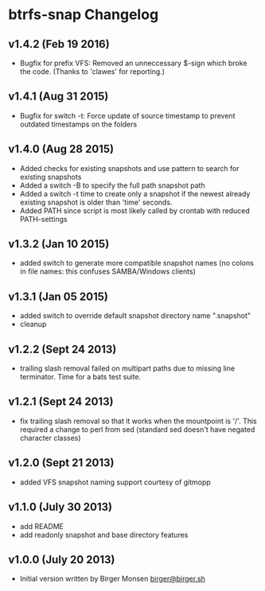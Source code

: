 # btrfs-snap Changelog

## v1.4.2 (Feb 19 2016)
* Bugfix for prefix VFS: Removed an unneccessary $-sign which broke the code. (Thanks to 'clawes' for reporting.)

## v1.4.1 (Aug 31 2015)
* Bugfix for switch -t: Force update of source timestamp to prevent outdated timestamps on the folders

## v1.4.0 (Aug 28 2015)
* Added checks for existing snapshots and use pattern to search for existing snapshots
* Added a switch -B to specify the full path snapshot path
* Added a switch -t time to create only a snapshot if the newest already existing snapshot is older than 'time' seconds.
* Added PATH since script is most likely called by crontab with reduced PATH-settings

## v1.3.2 (Jan 10 2015)
* added switch to generate more compatible snapshot names
  (no colons in file names: this confuses SAMBA/Windows clients)

## v1.3.1 (Jan 05 2015)

* added switch to override default snapshot directory name ".snapshot"
* cleanup

## v1.2.2 (Sept 24 2013)

* trailing slash removal failed on multipart paths due to missing line
  terminator.  Time for a bats test suite.

## v1.2.1 (Sept 24 2013)

* fix trailing slash removal so that it works when the mountpoint is '/'.
  This required a change to perl from sed (standard sed doesn't have negated
  character classes)

## v1.2.0 (Sept 21 2013)

* added VFS snapshot naming support courtesy of gitmopp

## v1.1.0 (July 30 2013)

* add README
* add readonly snapshot and base directory features

## v1.0.0 (July 20 2013)

* Initial version written by Birger Monsen <birger@birger.sh>
